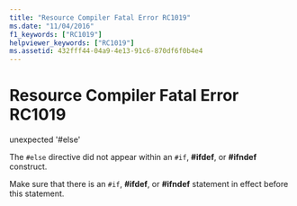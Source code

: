 ```yaml
---
title: "Resource Compiler Fatal Error RC1019"
ms.date: "11/04/2016"
f1_keywords: ["RC1019"]
helpviewer_keywords: ["RC1019"]
ms.assetid: 432fff44-04a9-4e13-91c6-870df6f0b4e4
---
```

# Resource Compiler Fatal Error RC1019

unexpected '#else'

The `#else` directive did not appear within an `#if`, **#ifdef**, or **#ifndef** construct.

Make sure that there is an `#if`, **#ifdef**, or **#ifndef** statement in effect before this statement.